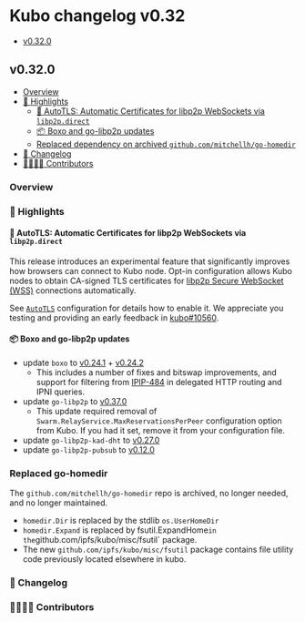# Kubo changelog v0.32

- [v0.32.0](#v0310)

## v0.32.0

- [Overview](#overview)
- [🔦 Highlights](#-highlights)
  - [🎯 AutoTLS: Automatic Certificates for libp2p WebSockets via `libp2p.direct`](#-autotls-automatic-certificates-for-libp2p-websockets-via-libp2pdirect)
  - [📦️ Boxo and go-libp2p updates](#-boxo-and-go-libp2p-updates)
  - [Replaced dependency on archived `github.com/mitchellh/go-homedir`](replaced-go-homedir)
- [📝 Changelog](#-changelog)
- [👨‍👩‍👧‍👦 Contributors](#-contributors)

### Overview

### 🔦 Highlights

#### 🎯 AutoTLS: Automatic Certificates for libp2p WebSockets via `libp2p.direct`

This release introduces an experimental feature that significantly improves how browsers can connect to Kubo node.
Opt-in configuration allows Kubo nodes to obtain CA-signed TLS certificates for [libp2p Secure WebSocket (WSS)](https://github.com/libp2p/specs/blob/master/websockets/README.md) connections automatically.

See [`AutoTLS`](https://github.com/ipfs/kubo/blob/master/docs/config.md#autotls) configuration for details how to enable it. We appreciate you testing and providing an early feedback in [kubo#10560](https://github.com/ipfs/kubo/issues/10560).

#### 📦️ Boxo and go-libp2p updates

- update `boxo` to [v0.24.1](https://github.com/ipfs/boxo/releases/tag/v0.24.1) + [v0.24.2](https://github.com/ipfs/boxo/releases/tag/v0.24.2)
  - This includes a number of fixes and bitswap improvements, and support for filtering from [IPIP-484](https://specs.ipfs.tech/ipips/ipip-0484/) in delegated HTTP routing and IPNI queries.
- update `go-libp2p` to [v0.37.0](https://github.com/libp2p/go-libp2p/releases/tag/v0.37.0)
  - This update required removal of `Swarm.RelayService.MaxReservationsPerPeer` configuration option from Kubo. If you had it set, remove it from your configuration file.
- update `go-libp2p-kad-dht` to [v0.27.0](https://github.com/libp2p/go-libp2p-kad-dht/releases/tag/v0.27.0)
- update `go-libp2p-pubsub` to [v0.12.0](https://github.com/libp2p/go-libp2p-pubsub/releases/tag/v0.12.0)

### Replaced go-homedir

The `github.com/mitchellh/go-homedir` repo is archived, no longer needed, and no longer maintained.

- `homedir.Dir` is replaced by the stdlib `os.UserHomeDir`
- `homedir.Expand` is replaced by fsutil.ExpandHome` in the `github.com/ipfs/kubo/misc/fsutil` package.
- The new `github.com/ipfs/kubo/misc/fsutil` package contains file utility code previously located elsewhere in kubo. 

### 📝 Changelog

### 👨‍👩‍👧‍👦 Contributors
